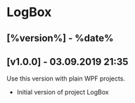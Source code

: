 # LogBox

## [%version%] - %date%


## [v1.0.0] - 03.09.2019 21:35

Use this version with plain WPF projects.

- Initial version of project LogBox